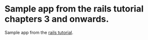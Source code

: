 # Sample app from the rails tutorial chapters 3 and onwards.

Sample app from the [rails
tutorial](http://ruby.railstutorial.org/ruby-on-rails-tutorial-book?version=3.2).
